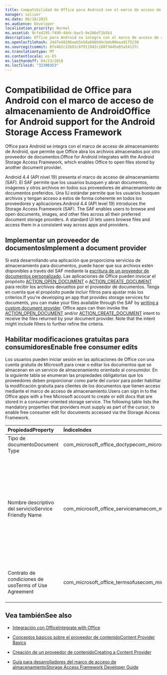 ```yaml
---
title: Compatibilidad de Office para Android con el marco de acceso de almacenamiento de Android
manager: soliver
ms.date: 06/18/2015
ms.audience: Developer
localization_priority: Normal
ms.assetid: 9cfed295-f499-44dc-bac5-9e266df1b5b3
description: Office para Android se integra con el marco de acceso de almacenamiento de Android, que permite que Office abra los archivos almacenados por otro proveedor de documentos.
ms.openlocfilehash: 24d7e48106aeb5e58a668b94cbde00eaa9175230
ms.sourcegitcommit: 8fe462c32b91c87911942c188f3445e85a54137c
ms.translationtype: MT
ms.contentlocale: es-ES
ms.lasthandoff: 04/23/2019
ms.locfileid: "32300353"
---
```

# <a name="office-for-android-support-for-the-android-storage-access-framework"></a><span data-ttu-id="987d5-103">Compatibilidad de Office para Android con el marco de acceso de almacenamiento de Android</span><span class="sxs-lookup"><span data-stu-id="987d5-103">Office for Android support for the Android Storage Access Framework</span></span>

<span data-ttu-id="987d5-104">Office para Android se integra con el marco de acceso de almacenamiento de Android, que permite que Office abra los archivos almacenados por otro proveedor de documentos.</span><span class="sxs-lookup"><span data-stu-id="987d5-104">Office for Android integrates with the Android Storage Access Framework, which enables Office to open files stored by another document provider.</span></span>
  
<span data-ttu-id="987d5-p101">Android 4.4 (API nivel 19) presenta el marco de acceso de almacenamiento (SAF). El SAF permite que los usuarios busquen y abran documentos, imágenes y otros archivos en todos sus proveedores de almacenamiento de documentos preferidos. Una IU estándar permite que los usuarios busquen archivos y tengan acceso a estos de forma coherente en todos los proveedores y aplicaciones.</span><span class="sxs-lookup"><span data-stu-id="987d5-p101">Android 4.4 (API level 19) introduces the Storage Access Framework (SAF). The SAF enables users to browse and open documents, images, and other files across all their preferred document storage providers. A standard UI lets users browse files and access them in a consistent way across apps and providers.</span></span>
  
## <a name="implement-a-document-provider"></a><span data-ttu-id="987d5-108">Implementar un proveedor de documentos</span><span class="sxs-lookup"><span data-stu-id="987d5-108">Implement a document provider</span></span>

<span data-ttu-id="987d5-p102">Si está desarrollando una aplicación que proporciona servicios de almacenamiento para documentos, puede hacer que sus archivos estén disponibles a través del SAF mediante la [escritura de un proveedor de documentos personalizado](https://developer.android.com/guide/topics/providers/document-provider.html). Las aplicaciones de Office pueden invocar el propósito [ACTION_OPEN_DOCUMENT](https://developer.android.com/reference/android/content/Intent.html) o [ACTION_CREATE_DOCUMENT](https://developer.android.com/reference/android/content/Intent.html) para recibir los archivos devueltos por el proveedor de documentos. Tenga en cuenta que el propósito puede incluir filtros para ajustar más los criterios.</span><span class="sxs-lookup"><span data-stu-id="987d5-p102">If you're developing an app that provides storage services for documents, you can make your files available through the SAF by [writing a custom document provider](https://developer.android.com/guide/topics/providers/document-provider.html). Office apps can then invoke the [ACTION_OPEN_DOCUMENT](https://developer.android.com/reference/android/content/Intent.html) and/or [ACTION_CREATE_DOCUMENT](https://developer.android.com/reference/android/content/Intent.html) intent to receive the files returned by your document provider. Note that the intent might include filters to further refine the criteria.</span></span> 
  
## <a name="enable-free-consumer-edits"></a><span data-ttu-id="987d5-112">Habilitar modificaciones gratuitas para consumidores</span><span class="sxs-lookup"><span data-stu-id="987d5-112">Enable free consumer edits</span></span>

<span data-ttu-id="987d5-p103">Los usuarios pueden iniciar sesión en las aplicaciones de Office con una cuenta gratuita de Microsoft para crear o editar los documentos que se almacenan en un servicio de almacenamiento orientado al consumidor. En la siguiente tabla se enumeran las propiedades obligatorias que los proveedores deben proporcionar como parte del cursor para poder habilitar la modificación gratuita para clientes de los documentos que tienen acceso mediante el marco de acceso de almacenamiento.</span><span class="sxs-lookup"><span data-stu-id="987d5-p103">Users can sign in to the Office apps with a free Microsoft account to create or edit docs that are stored in a consumer-oriented storage service. The following table lists the mandatory properties that providers must supply as part of the cursor, to enable free consumer edit for documents accessed via the Storage Access Framework.</span></span>
  
|<span data-ttu-id="987d5-115">**Propiedad**</span><span class="sxs-lookup"><span data-stu-id="987d5-115">**Property**</span></span>|<span data-ttu-id="987d5-116">**Índice**</span><span class="sxs-lookup"><span data-stu-id="987d5-116">**Index**</span></span>|<span data-ttu-id="987d5-117">**Valor**</span><span class="sxs-lookup"><span data-stu-id="987d5-117">**Value**</span></span>|
|:-----|:-----|:-----|
|<span data-ttu-id="987d5-118">Tipo de documento</span><span class="sxs-lookup"><span data-stu-id="987d5-118">Document Type</span></span>  <br/> |<span data-ttu-id="987d5-119">com_microsoft_office_doctype</span><span class="sxs-lookup"><span data-stu-id="987d5-119">com_microsoft_office_doctype</span></span>  <br/> |<span data-ttu-id="987d5-120">\<consumidor\></span><span class="sxs-lookup"><span data-stu-id="987d5-120">\<consumer\></span></span>  <br/> |
|<span data-ttu-id="987d5-121">Nombre descriptivo del servicio</span><span class="sxs-lookup"><span data-stu-id="987d5-121">Service Friendly Name</span></span>  <br/> |<span data-ttu-id="987d5-122">com_microsoft_office_servicename</span><span class="sxs-lookup"><span data-stu-id="987d5-122">com_microsoft_office_servicename</span></span>  <br/> |<span data-ttu-id="987d5-p104">Cualquier nombre descriptivo para el servicio, que se use para identificar un documento en la lista de elementos recientes en las aplicaciones de Office. Tenga en cuenta que se debe proporcionar la propiedad "Contrato de condiciones de uso" para que se pueda mostrar el nombre descriptivo del servicio.</span><span class="sxs-lookup"><span data-stu-id="987d5-p104">Any user-friendly name for the service, used to identify a document in the Recent list in the Office apps. Note that the "Terms of Use Agreement" property must be supplied before the friendly name for the service can be displayed.</span></span>  <br/> |
|<span data-ttu-id="987d5-125">Contrato de condiciones de uso</span><span class="sxs-lookup"><span data-stu-id="987d5-125">Terms of Use Agreement</span></span>  <br/> |<span data-ttu-id="987d5-126">com_microsoft_office_termsofuse</span><span class="sxs-lookup"><span data-stu-id="987d5-126">com_microsoft_office_termsofuse</span></span>  <br/> |<span data-ttu-id="987d5-127">\<Acepto los términos ubicados en https://go.microsoft.com/fwlink/p/?LinkId=528381\></span><span class="sxs-lookup"><span data-stu-id="987d5-127">\<I agree to the terms located at https://go.microsoft.com/fwlink/p/?LinkId=528381\></span></span>  <br/> |
   
## <a name="see-also"></a><span data-ttu-id="987d5-128">Vea también</span><span class="sxs-lookup"><span data-stu-id="987d5-128">See also</span></span>
<span data-ttu-id="987d5-129"><a name="bk_addresources"> </a></span><span class="sxs-lookup"><span data-stu-id="987d5-129"><a name="bk_addresources"> </a></span></span>

- [<span data-ttu-id="987d5-130">Integración con Office</span><span class="sxs-lookup"><span data-stu-id="987d5-130">Integrate with Office</span></span>](integrate-with-office.md)
    
- [<span data-ttu-id="987d5-131">Conceptos básicos sobre el proveedor de contenido</span><span class="sxs-lookup"><span data-stu-id="987d5-131">Content Provider Basics</span></span>](hhttps://developer.android.com/guide/topics/providers/content-provider-basics.html)
    
- [<span data-ttu-id="987d5-132">Creación de un proveedor de contenido</span><span class="sxs-lookup"><span data-stu-id="987d5-132">Creating a Content Provider</span></span>](https://developer.android.com/guide/topics/providers/content-provider-creating.html)
    
- [<span data-ttu-id="987d5-133">Guía para desarrolladores del marco de acceso de almacenamiento</span><span class="sxs-lookup"><span data-stu-id="987d5-133">Storage Access Framework Developer Guide</span></span>](https://developer.android.com/guide/topics/providers/document-provider.html)
    

